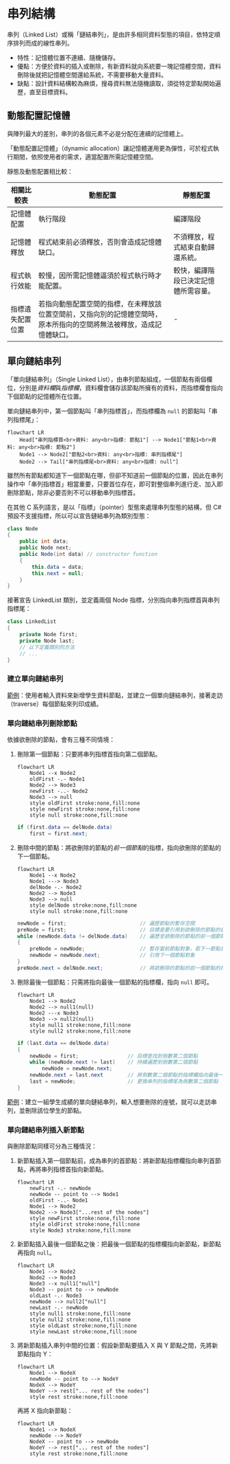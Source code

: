 # 串列結構

串列（Linked List）或稱「鏈結串列」，是由許多相同資料型態的項目，依特定順序排列而成的線性串列。

-   特性：記憶體位置不連續、隨機儲存。
-   優點：方便於資料的插入或刪除，有新資料就向系統要一塊記憶體空間，資料刪除後就把記憶體空間還給系統，不需要移動大量資料。
-   缺點：設計資料結構較為麻煩，搜尋資料無法隨機讀取，須從特定節點開始遍歷，直至目標資料。

## 動態配置記憶體

與陣列最大的差別，串列的各個元素不必是分配在連續的記憶體上。

「動態配置記憶體」（dynamic allocation）讓記憶體運用更為彈性，可於程式執行期間，依照使用者的需求，適當配置所需記憶體空間。

靜態及動態配置相比較：

| 相關比較表       | 動態配置                                                                                                               | 靜態配置                             |
| ---------------- | ---------------------------------------------------------------------------------------------------------------------- | ------------------------------------ |
| 記憶體配置       | 執行階段                                                                                                               | 編譯階段                             |
| 記憶體釋放       | 程式結束前必須釋放，否則會造成記憶體缺口。                                                                             | 不須釋放，程式結束自動歸還系統。     |
| 程式執行效能     | 較慢，因所需記憶體逼須於程式執行時才能配置。                                                                           | 較快，編譯階段已決定記憶體所需容量。 |
| 指標遺失配置位置 | 若指向動態配置空間的指標，在未釋放該位置空間前，又指向別的記憶體空間時，原本所指向的空間將無法被釋放，造成記憶體缺口。 | -                                    |

## 單向鏈結串列

「單向鏈結串列」（Single Linked List），由串列節點組成，一個節點有兩個欄位，分別是*資料欄*與*指標欄*，資料欄會儲存該節點所擁有的資料，而指標欄會指向下個節點的記憶體所在位置。

單向鏈結串列中，第一個節點叫「串列指標首」，而指標欄為 `null` 的節點叫「串列指標尾」：

```mermaid
flowchart LR
    Head["串列指標首<br>資料: any<br>指標: 節點1"] --> Node1["節點1<br>資料: any<br>指標: 節點2"]
    Node1 --> Node2["節點2<br>資料: any<br>指標: 串列指標尾"]
    Node2 --> Tail["串列指標尾<br>資料: any<br>指標: null"]
```

雖然所有節點都知道下一個節點在哪，但卻不知道前一個節點的位置，因此在串列操作中「串列指標首」相當重要，只要首位存在，即可對整個串列進行走、加入即刪除節點，除非必要否則不可以移動串列指標首。

在其他 C 系列語言，是以「指標」（pointer）型態來處理串列型態的結構，但 C# 預設不支援指標，所以可以宣告鏈結串列為類別型態：

```cs
class Node
{
    public int data;
    public Node next;
    public Node(int data) // constructor function
    {
        this.data = data;
        this.next = null;
    }
}
```

接著宣告 LinkedList 類別，並定義兩個 Node 指標，分別指向串列指標首與串列指標尾：

```cs
class LinkedList
{
    private Node first;
    private Node last;
    // 以下定義類別的方法
    // ...
}
```

### 建立單向鏈結串列

[範例](../lib/linked-list/Single.cs)：使用者輸入資料來新增學生資料節點，並建立一個單向鏈結串列，接著走訪（traverse）每個節點來列印成績。

### 單向鏈結串列刪除節點

依據欲刪除的節點，會有三種不同情境：

1. 刪除第一個節點：只要將串列指標首指向第二個節點。

    ```mermaid
    flowchart LR
        Node1 --x Node2
        oldFirst -.- Node1
        Node2 --> Node3
        newFirst -..- Node2
        Node3 --> null
        style oldFirst stroke:none,fill:none
        style newFirst stroke:none,fill:none
        style null stroke:none,fill:none
    ```

    ```cs
    if (first.data == delNode.data)
        first = first.next;
    ```

2. 刪除中間的節點：將欲刪除的節點的*前一個節點*的指標，指向欲刪除的節點的下一個節點。

    ```mermaid
    flowchart LR
        Node1 --x Node2
        Node1 ---> Node3
        delNode -.- Node2
        Node2 --> Node3
        Node3 --> null
        style delNode stroke:none,fill:none
        style null stroke:none,fill:none
    ```

    ```cs
    newNode = first;                        // 遍歷節點的暫存空間
    preNode = first;                        // 目標是要引用到欲刪除的節點的前一個節點
    while (newNode.data != delNode.data)    // 遍歷至欲刪除的節點的前一個節點為止
    {
        preNode = newNode;                  // 暫存當前節點對象，若下一節點是欲刪除的節點，迴圈會中斷
        newNode = newNode.next;             // 引用下一個節點對象
    }
    preNode.next = delNode.next;            // 將欲刪除的節點的前一個節點的指標欄，改為引用欲刪除的節點的下一個節點
    ```

3. 刪除最後一個節點：只需將指向最後一個節點的指標欄，指向 `null` 即可。

    ```mermaid
    flowchart LR
        Node1 --> Node2
        Node2 --> null1(null)
        Node2 ---x Node3
        Node3 --> null2(null)
        style null1 stroke:none,fill:none
        style null2 stroke:none,fill:none
    ```

    ```cs
    if (last.data == delNode.data)
    {
        newNode = first;                // 目標是找到倒數第二個節點
        while (newNode.next != last)    // 持續遍歷到倒數第二個節點
            newNode = newNode.next;
        newNode.next = last.next        // 將倒數第二個節點的指標欄指向最後一個節點的指標欄
        last = newNode;                 // 更換串列的指標尾為倒數第二個節點
    }
    ```

[範例](../lib/linked-list/Score.cs)：建立一組學生成績的單向鏈結串列，輸入想要刪除的座號，就可以走訪串列，並刪除該位學生的節點。

### 單向鏈結串列插入新節點

與刪除節點同樣可分為三種情況：

1. 新節點插入第一個節點前，成為串列的首節點：將新節點指標欄指向串列首節點，再將串列指標首指向新節點。

    ```mermaid
    flowchart LR
        newFirst -.- newNode
        newNode -- point to --> Node1
        oldFirst -..- Node1
        Node1 --> Node2
        Node2 --> Node3["...rest of the nodes"]
        style newFirst stroke:none,fill:none
        style oldFirst stroke:none,fill:none
        style Node3 stroke:none,fill:none
    ```

2. 新節點插入最後一個節點之後：把最後一個節點的指標欄指向新節點，新節點再指向 `null`。

    ```mermaid
    flowchart LR
        Node1 --> Node2
        Node2 --> Node3
        Node3 --x null1["null"]
        Node3 -- point to --> newNode
        oldLast -.- Node3
        newNode --> null2["null"]
        newLast -.- newNode
        style null1 stroke:none,fill:none
        style null2 stroke:none,fill:none
        style oldLast stroke:none,fill:none
        style newLast stroke:none,fill:none
    ```

3. 將新節點插入串列中間的位置：假設新節點要插入 X 與 Y 節點之間，先將新節點指向 Y：

    ```mermaid
    flowchart LR
        Node1 --> NodeX
        newNode -- point to --> NodeY
        NodeX --> NodeY
        NodeY --> rest["... rest of the nodes"]
        style rest stroke:none,fill:none
    ```

    再將 X 指向新節點：

    ```mermaid
    flowchart LR
        Node1 --> NodeX
        newNode --> NodeY
        NodeX -- point to --> newNode
        NodeY --> rest["... rest of the nodes"]
        style rest stroke:none,fill:none
    ```
